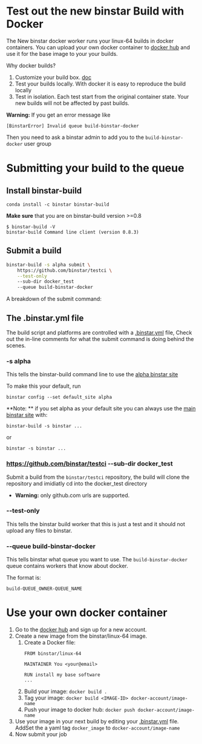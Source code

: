 Test out the new binstar Build with Docker
===========================================


The New binstar docker worker runs your linux-64 builds in docker containers. You can upload your own docker container to [docker hub](https://hub.docker.com) and use it for the base image to your your builds.

Why docker builds?

 1. Customize your build box. [doc](#use-your-own-docker-container)
 2. Test your builds locally. With docker it is easy to reproduce the build locally
 3. Test in isolation. Each test start from the original container state. Your new builds will not be affected by past builds.
 

**Warning:** If you get an error message like

    [BinstarError] Invalid queue build-binstar-docker
    
Then you need to ask a binstar admin to add you to the `build-binstar-docker` user
group
 
# Submitting your build to the queue

## Install binstar-build

    conda install -c binstar binstar-build

**Make sure** that you are on binstar-build version >=0.8
 
    $ binstar-build -V
    binstar-build Command line client (version 0.8.3)
    
## Submit a build

```sh
binstar-build -s alpha submit \
    https://github.com/binstar/testci \
    --test-only
    --sub-dir docker_test
    --queue build-binstar-docker
```

A breakdown of the submit command:
 
## The .binstar.yml file

The build script and platforms are controlled with a  [.binstar.yml](https://github.com/Binstar/testci/blob/master/docker_test/.binstar.yml) file,
Check out the in-line comments for what the submit command is doing behind the scenes.

### -s alpha

This tells the binstar-build command line to use the [alpha binstar site](http://alpha.binstar.org)
 
To make this your default, run 

    binstar config --set default_site alpha
    
**Note: ** if you set alpha as your default site you can always 
use the [main binstar site](http://binstar.org) with:
 
    binstar-build -s binstar ...
    
or

    binstar -s binstar ...


### https://github.com/binstar/testci --sub-dir docker_test

Submit a build from the `binstar/testci` repository, the build will clone the repository and imidiatly cd into the docker_test directory

 *  **Warning:** only github.com urls are supported.
 
### --test-only

This tells the binstar build worker that this is just a test and it should not upload
any files to binstar.
 
### --queue build-binstar-docker

This tells binstar what queue you want to use.  The `build-binstar-docker` queue contains workers that know about docker.

The format is:

    build-QUEUE_OWNER-QUEUE_NAME

# Use your own docker container

 1. Go to the [docker hub](https://hub.docker.com) and sign up for a new account.
 1. Create a new image from the binstar/linux-64 image. 
     1. Create a Docker file: 
        ```
        FROM binstar/linux-64
        
        MAINTAINER You <your@email>
        
        RUN install my base software
        ...
        ```
     1. Build your image: `docker build .`
     1. Tag your image: `docker build <IMAGE-ID> docker-account/image-name`
     1. Push your image to docker hub: `docker push docker-account/image-name`
 1. Use your image in your next build by editing your
    [.binstar.yml](https://github.com/Binstar/testci/blob/master/docker_test/.binstar.yml) file. AddSet the a yaml tag `docker_image` to `docker-account/image-name`
 1. Now submit your job


